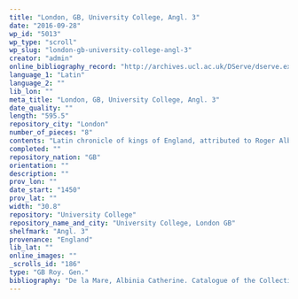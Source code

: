 ```yaml
---
title: "London, GB, University College, Angl. 3"
date: "2016-09-28"
wp_id: "5013"
wp_type: "scroll"
wp_slug: "london-gb-university-college-angl-3"
creator: "admin"
online_bibliography_record: "http://archives.ucl.ac.uk/DServe/dserve.exe?dsqServer=localhost&dsqIni=Dserve.ini&dsqApp=Archive&dsqCmd=Show.tcl&dsqDb=Catalog&dsqPos=1&dsqSearch=(((text)=%27Angl.%27)AND((text)=%273%27))"
language_1: "Latin"
language_2: ""
lib_lon: ""
meta_title: "London, GB, University College, Angl. 3"
date_quality: ""
length: "595.5"
repository_city: "London"
number_of_pieces: "8"
contents: "Latin chronicle of kings of England, attributed to Roger Alban (or of St. Albans). Text is Lyell E."
completed: ""
repository_nation: "GB"
orientation: ""
description: ""
prov_lon: ""
date_start: "1450"
prov_lat: ""
width: "30.8"
repository: "University College"
repository_name_and_city: "University College, London GB"
shelfmark: "Angl. 3"
provenance: "England"
lib_lat: ""
online_images: ""
_scrolls_id: "186"
type: "GB Roy. Gen."
bibliography: "De la Mare, Albinia Catherine. Catalogue of the Collection of Medieval Manuscripts Bequeathed to the Bodleian Library, Oxford by James P. R. Lyell. Oxford: Clarendon P., 1971. p. 84-85<br/> Ker, N.R. Medieval Manuscripts in British Libraries. vol I. Oxford: Clarendon, 1969. 94."
---
```



